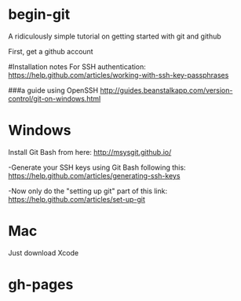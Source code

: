 begin-git
=========

A ridiculously simple tutorial on getting started with git and github

First, get a github account

#Installation notes
For SSH authentication: https://help.github.com/articles/working-with-ssh-key-passphrases

###a guide using OpenSSH
http://guides.beanstalkapp.com/version-control/git-on-windows.html

Windows
=

Install Git Bash from here: http://msysgit.github.io/

-Generate your SSH keys using Git Bash following this: https://help.github.com/articles/generating-ssh-keys

-Now only do the "setting up git" part of this link: https://help.github.com/articles/set-up-git

Mac
=
Just download Xcode

gh-pages
=
